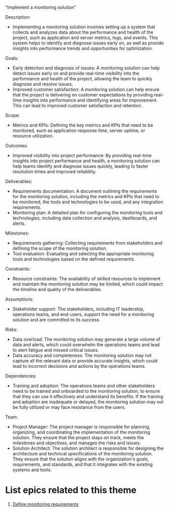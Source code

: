 "Implement a monitoring solution"

Description: 
- Implementing a monitoring solution involves setting up a system that collects and analyzes data about the 
performance and health of the project, such as application and server metrics, logs, and events. This system helps to 
identify and diagnose issues early on, as well as provide insights into performance trends and opportunities for 
optimization.


Goals: 
- Early detection and diagnosis of issues: A monitoring solution can help detect issues early on and provide real-time 
visibility into the performance and health of the project, allowing the team to quickly diagnose and resolve issues.
- Improved customer satisfaction: A monitoring solution can help ensure that the project is delivering on customer 
expectations by providing real-time insights into performance and identifying areas for improvement. This can lead to 
improved customer satisfaction and retention.

Scope: 
- Metrics and KPIs: Defining the key metrics and KPIs that need to be monitored, such as application response time, 
server uptime, or resource utilization.

Outcomes: 
- Improved visibility into project performance: By providing real-time insights into project performance and health, a 
monitoring solution can help teams identify and diagnose issues quickly, leading to faster resolution times and 
improved reliability.

Deliverables: 
- Requirements documentation: A document outlining the requirements for the monitoring solution, including the metrics 
and KPIs that need to be monitored, the tools and technologies to be used, and any integration requirements.
- Monitoring plan: A detailed plan for configuring the monitoring tools and technologies, including data collection and 
analysis, dashboards, and alerts.

Milestones: 
- Requirements gathering: Collecting requirements from stakeholders and defining the scope of the monitoring solution.
- Tool evaluation: Evaluating and selecting the appropriate monitoring tools and technologies based on the defined 
requirements.

Constraints: 
- Resource constraints: The availability of skilled resources to implement and maintain the monitoring solution may be 
limited, which could impact the timeline and quality of the deliverables.

Assumptions: 
- Stakeholder support: The stakeholders, including IT leadership, operations teams, and end-users, support the need for 
a monitoring solution and are committed to its success.

Risks: 
- Data overload: The monitoring solution may generate a large volume of data and alerts, which could overwhelm the 
operations teams and lead to alert fatigue and missed critical issues.
- Data accuracy and completeness: The monitoring solution may not capture all the relevant data or provide accurate
insights, which could lead to incorrect decisions and actions by the operations teams.

Dependencies: 
- Training and adoption: The operations teams and other stakeholders need to be trained and onboarded to the monitoring 
solution, to ensure that they can use it effectively and understand its benefits. If the training and adoption are 
inadequate or delayed, the monitoring solution may not be fully utilized or may face resistance from the users.

Team: 
- Project Manager: The project manager is responsible for planning, organizing, and coordinating the implementation of 
the monitoring solution. They ensure that the project stays on track, meets the milestones and objectives, and 
manages the risks and issues.
- Solution Architect: The solution architect is responsible for designing the architecture and technical 
specifications of the monitoring solution. They ensure that the solution aligns with the organization's goals, 
requirements, and standards, and that it integrates with the existing systems and tools.

# List epics related to this theme
1. [Define monitoring requirements](../Epics/epics3_template.md)
